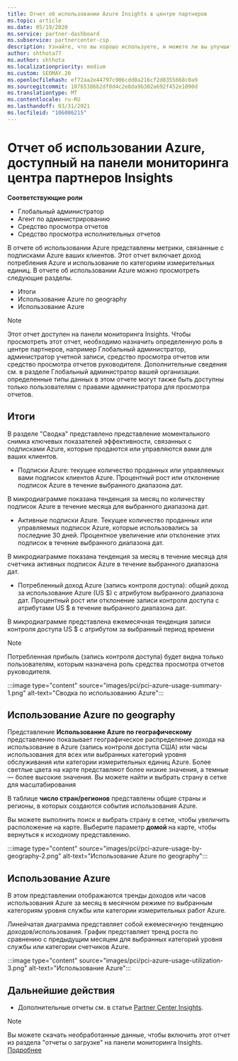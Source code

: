 ```yaml
---
title: Отчет об использовании Azure Insights в центре партнеров
ms.topic: article
ms.date: 05/19/2020
ms.service: partner-dashboard
ms.subservice: partnercenter-csp
description: Узнайте, что вы хорошо используете, и можете ли вы улучшить использование подписок Azure, которые вы продаете или управляете клиентами.
author: shthota77
ms.author: shthota
ms.localizationpriority: medium
ms.custom: SEOMAY.20
ms.openlocfilehash: ef72aa2e44797c906cdd0a216cf2d8355668c0a9
ms.sourcegitcommit: 10765386b2df0d4c2e8da9b302a692f452e1090d
ms.translationtype: MT
ms.contentlocale: ru-RU
ms.lasthandoff: 03/31/2021
ms.locfileid: "106086215"
---
```

# <a name="azure-usage-report-available-from-the-partner-center-insights-dashboard"></a>Отчет об использовании Azure, доступный на панели мониторинга центра партнеров Insights

**Соответствующие роли**

- Глобальный администратор
- Агент по администрированию
- Средство просмотра отчетов
- Средство просмотра исполнительных отчетов

В отчете об использовании Azure представлены метрики, связанные с подписками Azure ваших клиентов. Этот отчет включает доход потребления Azure и использование по категориям измерительных единиц. В отчете об использовании Azure можно просмотреть следующие разделы.

- Итоги
- Использование Azure по geography
- Использование Azure

 > [!NOTE]
 > Этот отчет доступен на панели мониторинга Insights. Чтобы просмотреть этот отчет, необходимо назначить определенную роль в центре партнеров, например Глобальный администратор, администратор учетной записи, средство просмотра отчетов или средство просмотра отчетов руководителя. Дополнительные сведения см. в разделе Глобальный администратор вашей организации. определенные типы данных в этом отчете могут также быть доступны только пользователям с правами администратора для просмотра отчетов.

## <a name="summary"></a>Итоги

В разделе "Сводка" представлено представление моментального снимка ключевых показателей эффективности, связанных с подписками Azure, которые продаются или управляются вами для ваших клиентов.  

- Подписки Azure: текущее количество проданных или управляемых вами подписок клиентов Azure.
Процентный рост или отклонение подписок Azure в течение выбранного диапазона дат.

В микродиаграмме показана тенденция за месяц по количеству подписок Azure в течение месяца для выбранного диапазона дат.
- Активные подписки Azure. Текущее количество проданных или управляемых подписок Azure, которые использовались за последние 30 дней.
Процентное увеличение или отклонение этих подписок в течение выбранного диапазона дат.

В микродиаграмме показана тенденция за месяц в течение месяца для счетчика активных подписок Azure в течение выбранного диапазона дат.

- Потребленный доход Azure (запись контроля доступа): общий доход за использование Azure (US $) с атрибутом выбранного диапазона дат.
Процентный рост или отклонение записи контроля доступа с атрибутами US $ в течение выбранного диапазона дат. 

В микродиаграмме представлена ежемесячная тенденция записи контроля доступа US $ с атрибутом за выбранный период времени


> [!NOTE]
 > Потребленная прибыль (запись контроля доступа) будет видна только пользователям, которым назначена роль средства просмотра отчетов руководителя.

:::image type="content" source="images/pci/pci-azure-usage-summary-1.png" alt-text="Сводка по использованию Azure":::

## <a name="azure-usage-by-geography"></a>Использование Azure по geography

Представление **Использование Azure по географическому** представлению показывает географическое распределение дохода на использование в Azure (запись контроля доступа США) или часы использования для всех или выбранных категорий уровня обслуживания или категории измерительных единиц Azure. Более светлые цвета на карте представляют более низкие значения, а темные — более высокие значения. Вы можете найти и выбрать страну в сетке для масштабирования 

В таблице **число стран/регионов** представлены общие страны и регионы, в которых создаются события использования Azure.

Вы можете выполнить поиск и выбрать страну в сетке, чтобы увеличить расположение на карте. Выберите параметр **домой** на карте, чтобы вернуться к исходному представлению.

:::image type="content" source="images/pci/pci-azure-usage-by-geography-2.png" alt-text="Использование Azure по geography":::

## <a name="azure-utilization"></a>Использование Azure

В этом представлении отображаются тренды доходов или часов использования Azure за месяц в месячном режиме по выбранным категориям уровня службы или категории измерительных работ Azure. 

Линейчатая диаграмма представляет собой ежемесячную тенденцию доходов/использования. График представляет тренд роста по сравнению с предыдущим месяцем для выбранных категорий уровня службы или категории счетчиков Azure.

:::image type="content" source="images/pci/pci-azure-usage-utilization-3.png" alt-text="Использование Azure":::

## <a name="next-steps"></a>Дальнейшие действия

- Дополнительные отчеты см. в статье [Partner Center Insights](partner-center-insights.md).

>[!NOTE] 
> Вы можете скачать необработанные данные, чтобы включить этот отчет из раздела "отчеты о загрузке" на панели мониторинга Insights. [Подробнее](pci-download-reports.md) 
